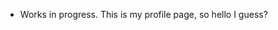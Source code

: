 - Works in progress. This is my profile page, so hello I guess?

<!---
aryoadhi/aryoadhi is a ✨ special ✨ repository because its `README.md` (this file) appears on your GitHub profile.
You can click the Preview link to take a look at your changes.
--->
